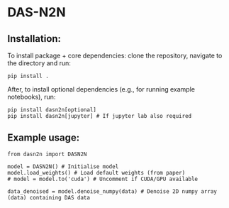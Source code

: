 # DAS-N2N

## Installation:

To install package + core dependencies: clone the repository, navigate to the directory and run:
```
pip install .
```

After, to install optional dependencies (e.g., for running example notebooks), run:
```
pip install dasn2n[optional]
pip install dasn2n[jupyter] # If jupyter lab also required
```

## Example usage:

```
from dasn2n import DASN2N

model = DASN2N() # Initialise model
model.load_weights() # Load default weights (from paper)
# model = model.to('cuda') # Uncomment if CUDA/GPU available

data_denoised = model.denoise_numpy(data) # Denoise 2D numpy array (data) containing DAS data
```
